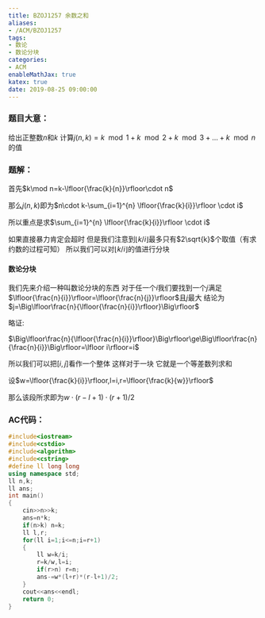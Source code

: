 ```yaml
---
title: BZOJ1257 余数之和
aliases:
- /ACM/BZOJ1257
tags:
- 数论
- 数论分块
categories:
- ACM
enableMathJax: true
katex: true
date: 2019-08-25 09:00:00
---
```

### 题目大意：
给出正整数$n$和$k$ 计算$j(n, k)=k \mod 1 + k \mod 2 + k \mod 3 + … + k \mod n$的值
<!--more-->
### 题解：
首先$k\mod n=k-\lfloor{\frac{k}{n}}\rfloor\cdot n$

那么$j(n,k)$即为$n\cdot k-\sum_{i=1}^{n} \lfloor{\frac{k}{i}}\rfloor \cdot i$

所以重点是求$\sum_{i=1}^{n} \lfloor{\frac{k}{i}}\rfloor \cdot i$

如果直接暴力肯定会超时 但是我们注意到$\lfloor{k/i}\rfloor$最多只有$2\sqrt{k}$个取值（有求约数的过程可知） 所以我们可以对$\lfloor{k/i}\rfloor$的值进行分块

#### 数论分块
我们先来介绍一种叫数论分块的东西 对于任一个$i$我们要找到一个$j$满足$\lfloor{\frac{n}{i}}\rfloor=\lfloor{\frac{n}{j}}\rfloor$且$j$最大 结论为$j=\Big\lfloor\frac{n}{\lfloor{\frac{n}{i}}\rfloor}\Big\rfloor$

略证:

$\Big\lfloor\frac{n}{\lfloor{\frac{n}{i}}\rfloor}\Big\rfloor\ge\Big\lfloor\frac{n}{\frac{n}{i}}\Big\rfloor=\lfloor i\rfloor=i$

所以我们可以把$[i,j]$看作一个整体 这样对于一块 它就是一个等差数列求和

设$w=\lfloor{\frac{k}{i}}\rfloor,l=i,r=\lfloor{\frac{k}{w}}\rfloor$

那么该段所求即为$w\cdot(r-l+1)\cdot(r+1)/2$

### AC代码：
```cpp
#include<iostream>
#include<cstdio>
#include<algorithm>
#include<cstring>
#define ll long long
using namespace std;
ll n,k;
ll ans;
int main()
{
	cin>>n>>k;
	ans=n*k;
	if(n>k) n=k;
	ll l,r;
	for(ll i=1;i<=n;i=r+1)
	{
		ll w=k/i;
		r=k/w,l=i;
		if(r>n) r=n;
		ans-=w*(l+r)*(r-l+1)/2;
	}
	cout<<ans<<endl;
	return 0;
}
```

